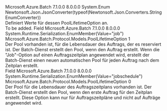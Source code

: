 <Type Name="PoolLifetimeOption" FullName="Microsoft.Azure.Batch.Protocol.Models.PoolLifetimeOption">
  <TypeSignature Language="C#" Value="public enum PoolLifetimeOption" />
  <TypeSignature Language="ILAsm" Value=".class public auto ansi sealed PoolLifetimeOption extends System.Enum" />
  <TypeSignature Language="DocId" Value="T:Microsoft.Azure.Batch.Protocol.Models.PoolLifetimeOption" />
  <TypeSignature Language="VB.NET" Value="Public Enum PoolLifetimeOption" />
  <TypeSignature Language="F#" Value="type PoolLifetimeOption = " />
  <AssemblyInfo>
    <AssemblyName>Microsoft.Azure.Batch</AssemblyName>
    <AssemblyVersion>7.1.0.0</AssemblyVersion>
    <AssemblyVersion>8.0.0.0</AssemblyVersion>
  </AssemblyInfo>
  <Base>
    <BaseTypeName>System.Enum</BaseTypeName>
  </Base>
  <Attributes>
    <Attribute>
      <AttributeName>Newtonsoft.Json.JsonConverter(typeof(Newtonsoft.Json.Converters.StringEnumConverter))</AttributeName>
    </Attribute>
  </Attributes>
  <Docs>
    <summary>
            Definiert Werte für dessen PoolLifetimeOption an.
            </summary>
    <remarks>To be added.</remarks>
  </Docs>
  <Members>
    <Member MemberName="Job">
      <MemberSignature Language="C#" Value="Job" />
      <MemberSignature Language="ILAsm" Value=".field public static literal valuetype Microsoft.Azure.Batch.Protocol.Models.PoolLifetimeOption Job = int32(1)" />
      <MemberSignature Language="DocId" Value="F:Microsoft.Azure.Batch.Protocol.Models.PoolLifetimeOption.Job" />
      <MemberSignature Language="VB.NET" Value="Job" />
      <MemberSignature Language="F#" Value="Job = 1" Usage="Microsoft.Azure.Batch.Protocol.Models.PoolLifetimeOption.Job" />
      <MemberType>Field</MemberType>
      <AssemblyInfo>
        <AssemblyName>Microsoft.Azure.Batch</AssemblyName>
        <AssemblyVersion>7.1.0.0</AssemblyVersion>
        <AssemblyVersion>8.0.0.0</AssemblyVersion>
      </AssemblyInfo>
      <Attributes>
        <Attribute>
          <AttributeName>System.Runtime.Serialization.EnumMember(Value="job")</AttributeName>
        </Attribute>
      </Attributes>
      <ReturnValue>
        <ReturnType>Microsoft.Azure.Batch.Protocol.Models.PoolLifetimeOption</ReturnType>
      </ReturnValue>
      <MemberValue>1</MemberValue>
      <Docs>
        <summary>
            Der Pool vorhanden ist, für die Lebensdauer des Auftrags, der es reserviert ist. Der Batch-Dienst erstellt den Pool, wenn den Auftrag erstellt. Wenn die "Job"-Option auf einen Auftragszeitplan angewendet wird, erstellt der Batch-Dienst einen neuen automatischen Pool für jeden Auftrag nach dem Zeitplan erstellt.
            </summary>
      </Docs>
    </Member>
    <Member MemberName="JobSchedule">
      <MemberSignature Language="C#" Value="JobSchedule" />
      <MemberSignature Language="ILAsm" Value=".field public static literal valuetype Microsoft.Azure.Batch.Protocol.Models.PoolLifetimeOption JobSchedule = int32(0)" />
      <MemberSignature Language="DocId" Value="F:Microsoft.Azure.Batch.Protocol.Models.PoolLifetimeOption.JobSchedule" />
      <MemberSignature Language="VB.NET" Value="JobSchedule" />
      <MemberSignature Language="F#" Value="JobSchedule = 0" Usage="Microsoft.Azure.Batch.Protocol.Models.PoolLifetimeOption.JobSchedule" />
      <MemberType>Field</MemberType>
      <AssemblyInfo>
        <AssemblyName>Microsoft.Azure.Batch</AssemblyName>
        <AssemblyVersion>7.1.0.0</AssemblyVersion>
        <AssemblyVersion>8.0.0.0</AssemblyVersion>
      </AssemblyInfo>
      <Attributes>
        <Attribute>
          <AttributeName>System.Runtime.Serialization.EnumMember(Value="jobschedule")</AttributeName>
        </Attribute>
      </Attributes>
      <ReturnValue>
        <ReturnType>Microsoft.Azure.Batch.Protocol.Models.PoolLifetimeOption</ReturnType>
      </ReturnValue>
      <MemberValue>0</MemberValue>
      <Docs>
        <summary>
            Der Pool für die Lebensdauer des Auftragszeitplans vorhanden ist. Der Batch-Dienst erstellt den Pool, wenn den erste Auftrag für den Zeitplan erstellt. Diese Option kann nur für Auftragszeitpläne und nicht auf Aufträge angewendet wird.
            </summary>
      </Docs>
    </Member>
  </Members>
</Type>